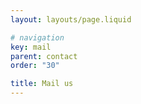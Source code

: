 ```yaml
---
layout: layouts/page.liquid

# navigation 
key: mail
parent: contact
order: "30"

title: Mail us
---
```

